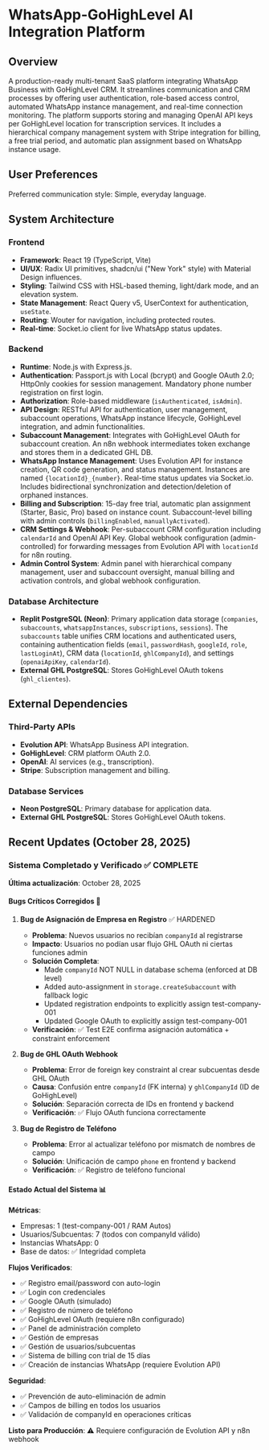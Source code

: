 # WhatsApp-GoHighLevel AI Integration Platform

## Overview
A production-ready multi-tenant SaaS platform integrating WhatsApp Business with GoHighLevel CRM. It streamlines communication and CRM processes by offering user authentication, role-based access control, automated WhatsApp instance management, and real-time connection monitoring. The platform supports storing and managing OpenAI API keys per GoHighLevel location for transcription services. It includes a hierarchical company management system with Stripe integration for billing, a free trial period, and automatic plan assignment based on WhatsApp instance usage.

## User Preferences
Preferred communication style: Simple, everyday language.

## System Architecture

### Frontend
-   **Framework**: React 19 (TypeScript, Vite)
-   **UI/UX**: Radix UI primitives, shadcn/ui ("New York" style) with Material Design influences.
-   **Styling**: Tailwind CSS with HSL-based theming, light/dark mode, and an elevation system.
-   **State Management**: React Query v5, UserContext for authentication, `useState`.
-   **Routing**: Wouter for navigation, including protected routes.
-   **Real-time**: Socket.io client for live WhatsApp status updates.

### Backend
-   **Runtime**: Node.js with Express.js.
-   **Authentication**: Passport.js with Local (bcrypt) and Google OAuth 2.0; HttpOnly cookies for session management. Mandatory phone number registration on first login.
-   **Authorization**: Role-based middleware (`isAuthenticated`, `isAdmin`).
-   **API Design**: RESTful API for authentication, user management, subaccount operations, WhatsApp instance lifecycle, GoHighLevel integration, and admin functionalities.
-   **Subaccount Management**: Integrates with GoHighLevel OAuth for subaccount creation. An n8n webhook intermediates token exchange and stores them in a dedicated GHL DB.
-   **WhatsApp Instance Management**: Uses Evolution API for instance creation, QR code generation, and status management. Instances are named `{locationId}_{number}`. Real-time status updates via Socket.io. Includes bidirectional synchronization and detection/deletion of orphaned instances.
-   **Billing and Subscription**: 15-day free trial, automatic plan assignment (Starter, Basic, Pro) based on instance count. Subaccount-level billing with admin controls (`billingEnabled`, `manuallyActivated`).
-   **CRM Settings & Webhook**: Per-subaccount CRM configuration including `calendarId` and OpenAI API Key. Global webhook configuration (admin-controlled) for forwarding messages from Evolution API with `locationId` for n8n routing.
-   **Admin Control System**: Admin panel with hierarchical company management, user and subaccount oversight, manual billing and activation controls, and global webhook configuration.

### Database Architecture
-   **Replit PostgreSQL (Neon)**: Primary application data storage (`companies`, `subaccounts`, `whatsappInstances`, `subscriptions`, `sessions`). The `subaccounts` table unifies CRM locations and authenticated users, containing authentication fields (`email`, `passwordHash`, `googleId`, `role`, `lastLoginAt`), CRM data (`locationId`, `ghlCompanyId`), and settings (`openaiApiKey`, `calendarId`).
-   **External GHL PostgreSQL**: Stores GoHighLevel OAuth tokens (`ghl_clientes`).

## External Dependencies

### Third-Party APIs
-   **Evolution API**: WhatsApp Business API integration.
-   **GoHighLevel**: CRM platform OAuth 2.0.
-   **OpenAI**: AI services (e.g., transcription).
-   **Stripe**: Subscription management and billing.

### Database Services
-   **Neon PostgreSQL**: Primary database for application data.
-   **External GHL PostgreSQL**: Stores GoHighLevel OAuth tokens.

## Recent Updates (October 28, 2025)

### Sistema Completado y Verificado ✅ COMPLETE
**Última actualización**: October 28, 2025

#### Bugs Críticos Corregidos 🐛

1. **Bug de Asignación de Empresa en Registro** ✅ HARDENED
   - **Problema**: Nuevos usuarios no recibían `companyId` al registrarse
   - **Impacto**: Usuarios no podían usar flujo GHL OAuth ni ciertas funciones admin
   - **Solución Completa**:
     * Made `companyId` NOT NULL in database schema (enforced at DB level)
     * Added auto-assignment in `storage.createSubaccount` with fallback logic
     * Updated registration endpoints to explicitly assign test-company-001
     * Updated Google OAuth to explicitly assign test-company-001
   - **Verificación**: ✅ Test E2E confirma asignación automática + constraint enforcement

2. **Bug de GHL OAuth Webhook** 
   - **Problema**: Error de foreign key constraint al crear subcuentas desde GHL OAuth
   - **Causa**: Confusión entre `companyId` (FK interna) y `ghlCompanyId` (ID de GoHighLevel)
   - **Solución**: Separación correcta de IDs en frontend y backend
   - **Verificación**: ✅ Flujo OAuth funciona correctamente

3. **Bug de Registro de Teléfono**
   - **Problema**: Error al actualizar teléfono por mismatch de nombres de campo
   - **Solución**: Unificación de campo `phone` en frontend y backend
   - **Verificación**: ✅ Registro de teléfono funcional

#### Estado Actual del Sistema 📊

**Métricas**:
- Empresas: 1 (test-company-001 / RAM Autos)
- Usuarios/Subcuentas: 7 (todos con companyId válido)
- Instancias WhatsApp: 0
- Base de datos: ✅ Integridad completa

**Flujos Verificados**:
- ✅ Registro email/password con auto-login
- ✅ Login con credenciales
- ✅ Google OAuth (simulado)
- ✅ Registro de número de teléfono
- ✅ GoHighLevel OAuth (requiere n8n configurado)
- ✅ Panel de administración completo
- ✅ Gestión de empresas
- ✅ Gestión de usuarios/subcuentas
- ✅ Sistema de billing con trial de 15 días
- ✅ Creación de instancias WhatsApp (requiere Evolution API)

**Seguridad**:
- ✅ Prevención de auto-eliminación de admin
- ✅ Campos de billing en todos los usuarios
- ✅ Validación de companyId en operaciones críticas

**Listo para Producción**: ⚠️ Requiere configuración de Evolution API y n8n webhook
